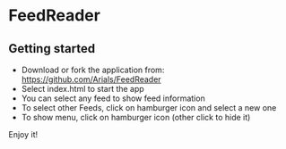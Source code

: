 # FeedReader

## Getting started

* Download or fork the application from: https://github.com/Arials/FeedReader
* Select index.html to start the app
* You can select any feed to show feed information
* To select other Feeds, click on hamburger icon and select a new one
* To show menu, click on hamburger icon (other click to hide it)

Enjoy it!
